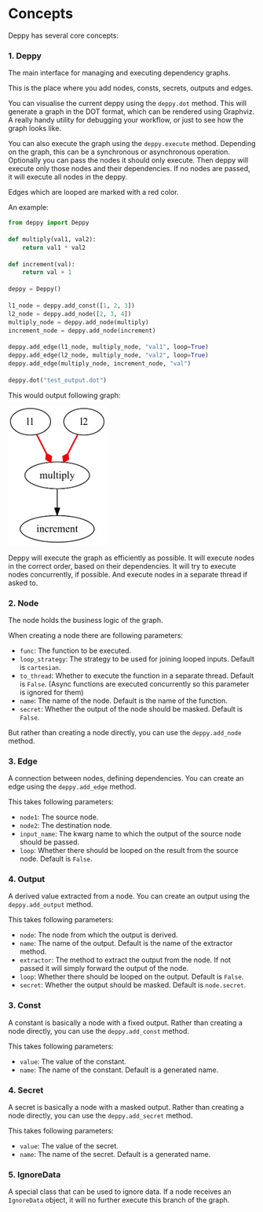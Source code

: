 # Concepts

Deppy has several core concepts:

### 1. Deppy
The main interface for managing and executing dependency graphs.

This is the place where you add nodes, consts, secrets, outputs and edges.

You can visualise the current deppy using the `deppy.dot` method. 
This will generate a graph in the DOT format, which can be rendered using Graphviz.
A really handy utility for debugging your workflow, or just to see how the graph looks like.

You can also execute the graph using the `deppy.execute` method.
Depending on the graph, this can be a synchronous or asynchronous operation.
Optionally you can pass the nodes it should only execute. Then deppy will execute only those nodes and their dependencies.
If no nodes are passed, it will execute all nodes in the deppy.

Edges which are looped are marked with a red color.

An example:
```python
from deppy import Deppy

def multiply(val1, val2):
    return val1 * val2

def increment(val):
    return val + 1

deppy = Deppy()

l1_node = deppy.add_const([1, 2, 3])
l2_node = deppy.add_node([2, 3, 4])
multiply_node = deppy.add_node(multiply)
increment_node = deppy.add_node(increment)

deppy.add_edge(l1_node, multiply_node, "val1", loop=True)
deppy.add_edge(l2_node, multiply_node, "val2", loop=True)
deppy.add_edge(multiply_node, increment_node, "val")

deppy.dot("test_output.dot")
```
This would output following graph:

<img src="img.png" width="200"/>

Deppy will execute the graph as efficiently as possible.
It will execute nodes in the correct order, based on their dependencies.
It will try to execute nodes concurrently, if possible. And execute nodes in a separate thread if asked to.

### 2. Node
The node holds the business logic of the graph.

When creating a node there are following parameters:
- `func`: The function to be executed.
- `loop_strategy`: The strategy to be used for joining looped inputs. Default is `cartesian`.
- `to_thread`: Whether to execute the function in a separate thread. Default is `False`. (Async functions are executed concurrently so this parameter is ignored for them)
- `name`: The name of the node. Default is the name of the function.
- `secret`: Whether the output of the node should be masked. Default is `False`.

But rather than creating a node directly, you can use the `deppy.add_node` method.

### 3. Edge
A connection between nodes, defining dependencies.
You can create an edge using the `deppy.add_edge` method.

This takes following parameters:
- `node1`: The source node.
- `node2`: The destination node.
- `input_name`: The kwarg name to which the output of the source node should be passed.
- `loop`: Whether there should be looped on the result from the source node. Default is `False`.

### 4. Output
A derived value extracted from a node.
You can create an output using the `deppy.add_output` method.

This takes following parameters:
- `node`: The node from which the output is derived.
- `name`: The name of the output. Default is the name of the extractor method.
- `extractor`: The method to extract the output from the node. If not passed it will simply forward the output of the node.
- `loop`: Whether there should be looped on the output. Default is `False`.
- `secret`: Whether the output should be masked. Default is `node.secret`.

### 3. Const
A constant is basically a node with a fixed output.
Rather than creating a node directly, you can use the `deppy.add_const` method.

This takes following parameters:
- `value`: The value of the constant.
- `name`: The name of the constant. Default is a generated name.

### 4. Secret
A secret is basically a node with a masked output.
Rather than creating a node directly, you can use the `deppy.add_secret` method.

This takes following parameters:
- `value`: The value of the secret.
- `name`: The name of the secret. Default is a generated name.

### 5. IgnoreData

A special class that can be used to ignore data.
If a node receives an `IgnoreData` object, it will no further execute this branch of the graph.

